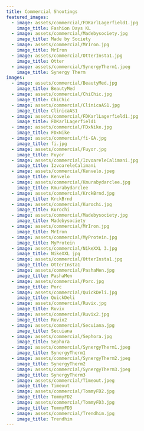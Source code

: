 ```yaml
---
title: Commercial Shootings
featured_images:
  - image: assets/commercial/FDKarlLagerfield1.jpg
    image_title: Fashion Days KL
  - image: assets/commercial/Madebysociety.jpg
    image_title: Made by Society
  - image: assets/commercial/MrIron.jpg
    image_title: MrIron
  - image: assets/commercial/OtterInsta1.jpg
    image_title: Otter
  - image: assets/commercial/SynergyTherm1.jpeg
    image_title: Synergy Therm
images:
  - image: assets/commercial/BeautyMed.jpg
    image_title: BeautyMed
  - image: assets/commercial/ChiChic.jpg
    image_title: ChiChic
  - image: assets/commercial/ClinicaAS1.jpg
    image_title: ClinicaAS1
  - image: assets/commercial/FDKarlLagerfield1.jpg
    image_title: FDKarlLagerfield1
  - image: assets/commercial/FDxNike.jpg
    image_title: FDxNike
  - image: assets/commercial/fi-GA.jpg
    image_title: fi.jpg
  - image: assets/commercial/Fuyor.jpg
    image_title: Fuyor
  - image: assets/commercial/IzvoareleCalimani.jpg
    image_title: IzvoareleCalimani
  - image: assets/commercial/Kenvelo.jpeg
    image_title: Kenvelo
  - image: assets/commercial/Kmurabydarclee.jpg
    image_title: Kmurabydarclee
  - image: assets/commercial/KrckBrnd.jpg
    image_title: KrckBrnd
  - image: assets/commercial/Kurochi.jpg
    image_title: Kurochi
  - image: assets/commercial/Madebysociety.jpg
    image_title: Madebysociety
  - image: assets/commercial/MrIron.jpg
    image_title: MrIron
  - image: assets/commercial/MyProtein.jpg
    image_title: MyProtein
  - image: assets/commercial/NikeXXL 3.jpg
    image_title: NikeXXL jpg
  - image: assets/commercial/OtterInsta1.jpg
    image_title: OtterInsta1
  - image: assets/commercial/PashaMen.jpg
    image_title: PashaMen
  - image: assets/commercial/Porc.jpg
    image_title: Porc
  - image: assets/commercial/QuickDeli.jpg
    image_title: QuickDeli
  - image: assets/commercial/Ruvix.jpg
    image_title: Ruvix
  - image: assets/commercial/Ruvix2.jpg
    image_title: Ruvix2
  - image: assets/commercial/Secuiana.jpg
    image_title: Secuiana
  - image: assets/commercial/Sephora.jpg
    image_title: Sephora
  - image: assets/commercial/SynergyTherm1.jpeg
    image_title: SynergyTherm1
  - image: assets/commercial/SynergyTherm2.jpeg
    image_title: SynergyTherm2
  - image: assets/commercial/SynergyTherm3.jpeg
    image_title: SynergyTherm3
  - image: assets/commercial/Timeout.jpeg
    image_title: Timeout
  - image: assets/commercial/TommyFD2.jpg
    image_title: TommyFD2
  - image: assets/commercial/TommyFD3.jpg
    image_title: TommyFD3
  - image: assets/commercial/Trendhim.jpg
    image_title: Trendhim
---
```


